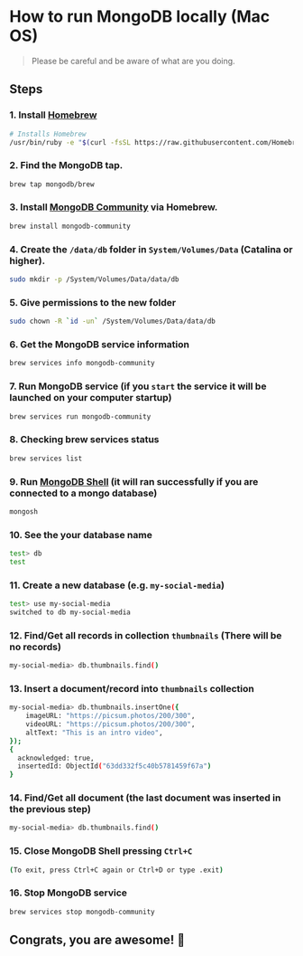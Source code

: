 # How to run MongoDB locally (Mac OS)

> Please be careful and be aware of what are you doing.

## Steps

### 1. Install [Homebrew](https://brew.sh/)

```sh
# Installs Homebrew
/usr/bin/ruby -e "$(curl -fsSL https://raw.githubusercontent.com/Homebrew/install/master/install)"
```

### 2. Find the MongoDB tap.

```sh
brew tap mongodb/brew
```

### 3. Install [MongoDB Community](https://www.mongodb.com/try/download/community) via Homebrew.

```sh
brew install mongodb-community
```

### 4. Create the `/data/db` folder in `System/Volumes/Data` (Catalina or higher).

```sh
sudo mkdir -p /System/Volumes/Data/data/db
```

### 5. Give permissions to the new folder

```sh
sudo chown -R `id -un` /System/Volumes/Data/data/db
```

### 6. Get the MongoDB service information

```sh
brew services info mongodb-community
```

### 7. Run MongoDB service (if you `start` the service it will be launched on your computer startup)

```sh
brew services run mongodb-community
```

### 8. Checking brew services status

```sh
brew services list
```

### 9. Run [MongoDB Shell](https://www.mongodb.com/docs/mongodb-shell/) (it will ran successfully if you are connected to a mongo database)

```sh
mongosh
```

### 10. See the your database name

```sh
test> db
test
```

### 11. Create a new database (e.g. `my-social-media`)

```sh
test> use my-social-media
switched to db my-social-media
```

### 12. Find/Get all records in collection `thumbnails` (There will be no records)

```sh
my-social-media> db.thumbnails.find()
```

### 13. Insert a document/record into `thumbnails` collection

```sh
my-social-media> db.thumbnails.insertOne({
	imageURL: "https://picsum.photos/200/300",
	videoURL: "https://picsum.photos/200/300",
	altText: "This is an intro video",
});
{
  acknowledged: true,
  insertedId: ObjectId("63dd332f5c40b5781459f67a")
}
```

### 14. Find/Get all document (the last document was inserted in the previous step)

```sh
my-social-media> db.thumbnails.find()
```

### 15. Close MongoDB Shell pressing `Ctrl+C`

```sh
(To exit, press Ctrl+C again or Ctrl+D or type .exit)
```

### 16. Stop MongoDB service

```sh
brew services stop mongodb-community
```

## Congrats, you are awesome! 🥳
